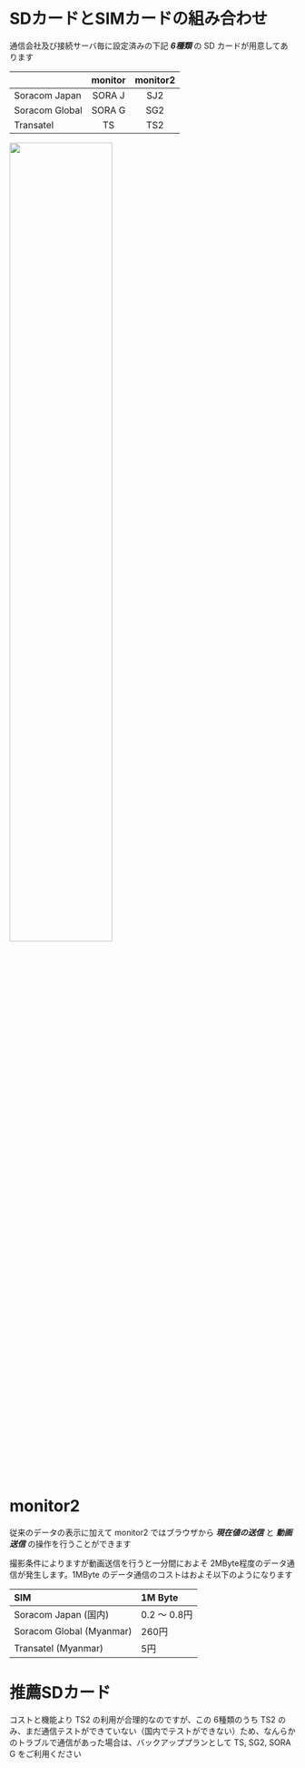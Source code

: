 # SDカードとSIMカードの組み合わせ

通信会社及び接続サーバ毎に設定済みの下記 ***6種類*** の SD カードが用意してあります

|                | monitor     | monitor2     |
|:---------------|:-----------:|:------------:|
| Soracom Japan  | SORA J      | SJ2          |
| Soracom Global | SORA G      | SG2          |
| Transatel      | TS          | TS2          |

<img src="pic/ss.2016-12-19 18.33.24.png" width="60%">

# monitor2
従来のデータの表示に加えて monitor2 ではブラウザから ***現在値の送信*** と ***動画送信*** の操作を行うことができます  

撮影条件によりますが動画送信を行うと一分間におよそ 2MByte程度のデータ通信が発生します。1MByte のデータ通信のコストはおよそ以下のようになります

| SIM               | 1M Byte     |
|:---------------|:------------|
| Soracom Japan (国内) | 0.2 〜 0.8円 |
| Soracom Global (Myanmar)| 260円        |
| Transatel (Myanmar) | 5円          |

# 推薦SDカード
コストと機能より TS2 の利用が合理的なのですが、この 6種類のうち TS2 のみ、まだ通信テストができていない（国内でテストができない）ため、なんらかのトラブルで通信があった場合は、バックアッププランとして TS, SG2, SORA G をご利用ください
